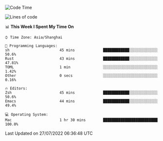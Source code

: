 <!--START_SECTION:waka-->
![Code Time](http://img.shields.io/badge/Code%20Time-749%20hrs%202%20mins-blue)

![Lines of code](https://img.shields.io/badge/From%20Hello%20World%20I%27ve%20Written-22%20Thousand%20lines%20of%20code-blue)

📊 **This Week I Spent My Time On** 

```text
⌚︎ Time Zone: Asia/Shanghai

💬 Programming Languages: 
sh                       45 mins             ████████████░░░░░░░░░░░░░   50.6% 
Rust                     43 mins             ████████████░░░░░░░░░░░░░   47.81% 
TOML                     1 min               ░░░░░░░░░░░░░░░░░░░░░░░░░   1.42% 
Other                    0 secs              ░░░░░░░░░░░░░░░░░░░░░░░░░   0.16%

🔥 Editors: 
Zsh                      45 mins             ████████████░░░░░░░░░░░░░   50.6% 
Emacs                    44 mins             ████████████░░░░░░░░░░░░░   49.4%

💻 Operating System: 
Mac                      1 hr 30 mins        █████████████████████████   100.0%

```


 Last Updated on 27/07/2022 06:36:48 UTC
<!--END_SECTION:waka-->
